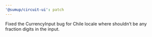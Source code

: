 ```yaml
---
'@sumup/circuit-ui': patch
---
```


Fixed the CurrencyInput bug for Chile locale where shouldn’t be any fraction digits in the input.
